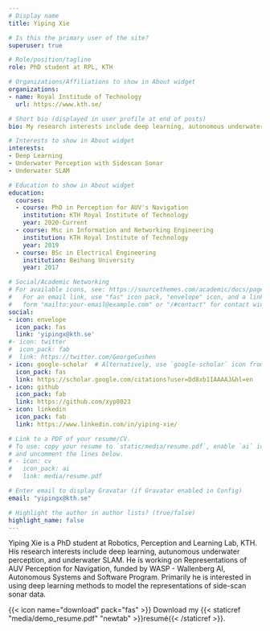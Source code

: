 ```yaml
---
# Display name
title: Yiping Xie

# Is this the primary user of the site?
superuser: true

# Role/position/tagline
role: PhD student at RPL, KTH

# Organizations/Affiliations to show in About widget
organizations:
- name: Royal Institude of Technology 
  url: https://www.kth.se/

# Short bio (displayed in user profile at end of posts)
bio: My research interests include deep learning, autonomous underwater perception, and underwater SLAM.

# Interests to show in About widget
interests:
- Deep Learning
- Underwater Perception with Sidescan Sonar
- Underwater SLAM

# Education to show in About widget
education:
  courses: 
  - course: PhD in Perception for AUV's Navigation
    institution: KTH Royal Institute of Technology 
    year: 2020-Current
  - course: Msc in Information and Networking Engineering
    institution: KTH Royal Institute of Technology
    year: 2019
  - course: BSc in Electrical Engineering
    institution: Beihang University
    year: 2017

# Social/Academic Networking
# For available icons, see: https://sourcethemes.com/academic/docs/page-builder/#icons
#   For an email link, use "fas" icon pack, "envelope" icon, and a link in the
#   form "mailto:your-email@example.com" or "/#contact" for contact widget.
social:
- icon: envelope
  icon_pack: fas
  link: 'yipingx@kth.se'
#- icon: twitter
#  icon_pack: fab
#  link: https://twitter.com/GeorgeCushen
- icon: google-scholar  # Alternatively, use `google-scholar` icon from `ai` icon pack
  icon_pack: fas
  link: https://scholar.google.com/citations?user=Dd8xb1IAAAAJ&hl=en
- icon: github
  icon_pack: fab
  link: https://github.com/xyp8023
- icon: linkedin
  icon_pack: fab
  link: https://www.linkedin.com/in/yiping-xie/

# Link to a PDF of your resume/CV.
# To use: copy your resume to `static/media/resume.pdf`, enable `ai` icons in `params.toml`, 
# and uncomment the lines below.
# - icon: cv
#   icon_pack: ai
#   link: media/resume.pdf

# Enter email to display Gravatar (if Gravatar enabled in Config)
email: "yipingx@kth.se"

# Highlight the author in author lists? (true/false)
highlight_name: false
---
```


Yiping Xie is a PhD student at Robotics, Perception and Learning Lab, KTH. His research interests include deep learning, autunomous underwater perception, and underwater SLAM. He is working on Representations of AUV Perception for Navigation, funded by WASP - Wallenberg AI, Autonomous Systems and Software Program. Primarily he is interested in using deep learning methods to model the representations of side-scan sonar data.


{{< icon name="download" pack="fas" >}} Download my {{< staticref "media/demo_resume.pdf" "newtab" >}}resumé{{< /staticref >}}.
